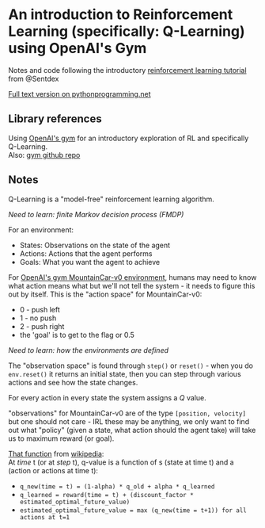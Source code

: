 # An introduction to Reinforcement Learning (specifically: Q-Learning) using OpenAI's Gym
Notes and code following the introductory [reinforcement learning tutorial](https://www.youtube.com/playlist?list=PLQVvvaa0QuDezJFIOU5wDdfy4e9vdnx-7) from @Sentdex   
    
[Full text version on pythonprogramming.net](https://pythonprogramming.net/q-learning-reinforcement-learning-python-tutorial/)   

## Library references  
Using [OpenAI's gym](https://gym.openai.com/) for an introductory exploration of RL and specifically Q-Learning.   
Also: [gym github repo](https://github.com/openai/gym)    

## Notes

Q-Learning is a "model-free" reinforcement learning algorithm.

_Need to learn:  finite Markov decision process (FMDP)_

For an environment:
* States: Observations on the state of the agent
* Actions: Actions that the agent performs
* Goals: What you want the agent to achieve  

For [OpenAI's gym MountainCar-v0 environment](https://github.com/openai/gym/wiki/MountainCar-v0), humans may need to know what action means what but we'll not tell the system - it needs to figure this out by itself. This is the "action space" for MountainCar-v0:
* 0 - push left
* 1 - no push
* 2 - push right
* the 'goal' is to get to the flag or 0.5

_Need to learn:  how the environments are defined_  

The "observation space" is found through ```step()``` or ```reset()``` - when you do ```env.reset()``` it returns an initial state, then you can step through various actions and see how the state changes.

For every action in every state the system assigns a *Q* value.

"observations" for MountainCar-v0 are of the type ```[position, velocity]``` but one should not care - IRL these may be anything, we only want to find out what "policy" (given a state, what action should the agent take) will take us to maximum reward (or goal).

[That function](https://en.wikipedia.org/wiki/Q-learning#Algorithm) from [wikipedia](https://en.wikipedia.org/wiki/Q-learning):  
At *time* t (or at *step* t), q-value is a function of s (state at time t) and a (action or actions at time t):  
* ```q_new(time = t) = (1-alpha) * q_old + alpha * q_learned```   
* ```q_learned = reward(time = t) + (discount_factor * estimated_optimal_future_value)```   
* ```estimated_optimal_future_value = max (q_new(time = t+1)) for all actions at t=1```   


